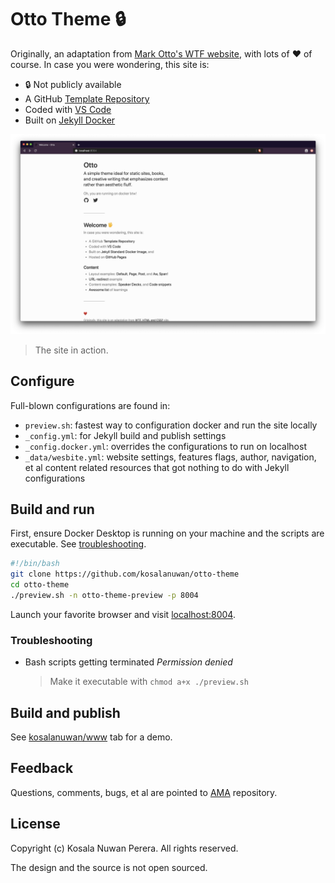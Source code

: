 # Otto Theme :lock:

Originally, an adaptation from [Mark Otto's WTF website](http://wtfhtmlcss.com/), with lots of :heart: of course. In case you were wondering, this site is:

- :lock: Not publicly available
- A GitHub [Template Repository]()
- Coded with [VS Code](https://github.com/microsoft/vscode)
- Built on [Jekyll Docker](https://github.com/envygeeks/jekyll-docker)

![Screenshot](screenshot.png)

> The site in action.

## Configure

Full-blown configurations are found in:

- `preview.sh`: fastest way to configuration docker and run the site locally
- `_config.yml`: for Jekyll build and publish settings
- `_config.docker.yml`: overrides the configurations to run on localhost
- `_data/wesbite.yml`: website settings, features flags, author, navigation, et al content related resources that got nothing to do with Jekyll configurations

## Build and run

First, ensure Docker Desktop is running on your machine and the scripts are executable. See [troubleshooting](#troubleshooting).

```sh
#!/bin/bash
git clone https://github.com/kosalanuwan/otto-theme
cd otto-theme
./preview.sh -n otto-theme-preview -p 8004
```

Launch your favorite browser and visit [localhost:8004](http://localhost:8004).

### Troubleshooting

- Bash scripts getting terminated _Permission denied_
  > Make it executable with `chmod a+x ./preview.sh`

## Build and publish

See [kosalanuwan/www](https://github.com/kosalanuwan/www/actions) tab for a demo.

## Feedback

Questions, comments, bugs, et al are pointed to [AMA](https://github.com/kosalanuwan/ama) repository.

## License

Copyright (c) Kosala Nuwan Perera. All rights reserved.

The design and the source is not open sourced.